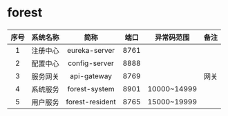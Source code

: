 # forest

###

###

| 序号 | 系统名称 | 简称 | 端口 | 异常码范围 | 备注 |
| :---: | ---: | :---: | --- | --- | --- |
| 1 | 注册中心 | eureka-server | 8761 | | |
| 2 | 配置中心 | config-server | 8888 | | |
| 3 | 服务网关 | api-gateway | 8769 | | 网关 |
| 4 | 系统服务 | forest-system | 8901 | 10000~14999 | |
| 5 | 用户服务 | forest-resident | 8765 | 15000~19999 | |

